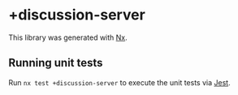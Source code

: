 # +discussion-server

This library was generated with [Nx](https://nx.dev).

## Running unit tests

Run `nx test +discussion-server` to execute the unit tests via [Jest](https://jestjs.io).
